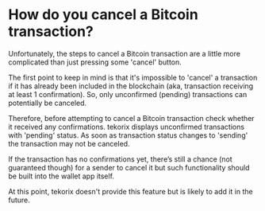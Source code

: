 # How do you cancel a Bitcoin transaction?

Unfortunately, the steps to cancel a Bitcoin transaction are a little more complicated than just pressing some 'cancel' button.

The first point to keep in mind is that it's impossible to 'cancel' a transaction if it has already been included in the blockchain (aka, transaction receiving at least 1 confirmation). So, only unconfirmed (pending) transactions can potentially be canceled.

Therefore, before attempting to cancel a Bitcoin transaction check whether it received any confirmations. tekorix displays unconfirmed transactions with 'pending' status. As soon as transaction status changes to 'sending' the transaction may not be canceled.

If the transaction has no confirmations yet, there’s still a chance (not guaranteed though) for a sender to cancel it but such functionality should be built into the wallet app itself.

At this point, tekorix doesn't provide this feature but is likely to add it in the future.



